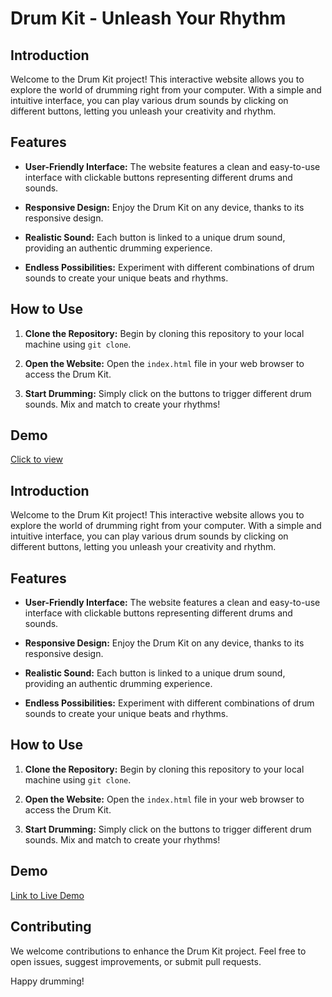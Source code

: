 # Drum Kit - Unleash Your Rhythm

## Introduction
Welcome to the Drum Kit project! This interactive website allows you to explore the world of drumming right from your computer. With a simple and intuitive interface, you can play various drum sounds by clicking on different buttons, letting you unleash your creativity and rhythm.

## Features

- **User-Friendly Interface:** The website features a clean and easy-to-use interface with clickable buttons representing different drums and sounds.

- **Responsive Design:** Enjoy the Drum Kit on any device, thanks to its responsive design.

- **Realistic Sound:** Each button is linked to a unique drum sound, providing an authentic drumming experience.

- **Endless Possibilities:** Experiment with different combinations of drum sounds to create your unique beats and rhythms.

## How to Use

1. **Clone the Repository:** Begin by cloning this repository to your local machine using `git clone`.

2. **Open the Website:** Open the `index.html` file in your web browser to access the Drum Kit.

3. **Start Drumming:** Simply click on the buttons to trigger different drum sounds. Mix and match to create your rhythms!

## Demo
[Click to view](https://iambiggestnoobcoder.github.io/Drum-Kit/)

## Introduction

Welcome to the Drum Kit project! This interactive website allows you to explore the world of drumming right from your computer. With a simple and intuitive interface, you can play various drum sounds by clicking on different buttons, letting you unleash your creativity and rhythm.

## Features

- **User-Friendly Interface:** The website features a clean and easy-to-use interface with clickable buttons representing different drums and sounds.

- **Responsive Design:** Enjoy the Drum Kit on any device, thanks to its responsive design.

- **Realistic Sound:** Each button is linked to a unique drum sound, providing an authentic drumming experience.

- **Endless Possibilities:** Experiment with different combinations of drum sounds to create your unique beats and rhythms.

## How to Use

1. **Clone the Repository:** Begin by cloning this repository to your local machine using `git clone`.

2. **Open the Website:** Open the `index.html` file in your web browser to access the Drum Kit.

3. **Start Drumming:** Simply click on the buttons to trigger different drum sounds. Mix and match to create your rhythms!

## Demo

[Link to Live Demo](https://iambiggestnoobcoder.github.io/Drum-Kit/)

## Contributing

We welcome contributions to enhance the Drum Kit project. Feel free to open issues, suggest improvements, or submit pull requests.


Happy drumming!
